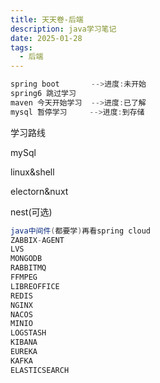 ```yaml
---
title: 天天卷-后端
description: java学习笔记
date: 2025-01-28
tags:
  - 后端
---
```


```java
spring boot       -->进度:未开始
spring6 跳过学习
maven 今天开始学习  -->进度:已了解
mysql 暂停学习     -->进度:到存储

```

学习路线

mySql

linux&shell

electorn&nuxt

nest(可选)

```java
java中间件(都要学)再看spring cloud
ZABBIX-AGENT
LVS
MONGODB
RABBITMQ
FFMPEG
LIBREOFFICE
REDIS
NGINX
NACOS
MINIO
LOGSTASH
KIBANA
EUREKA
KAFKA
ELASTICSEARCH
```